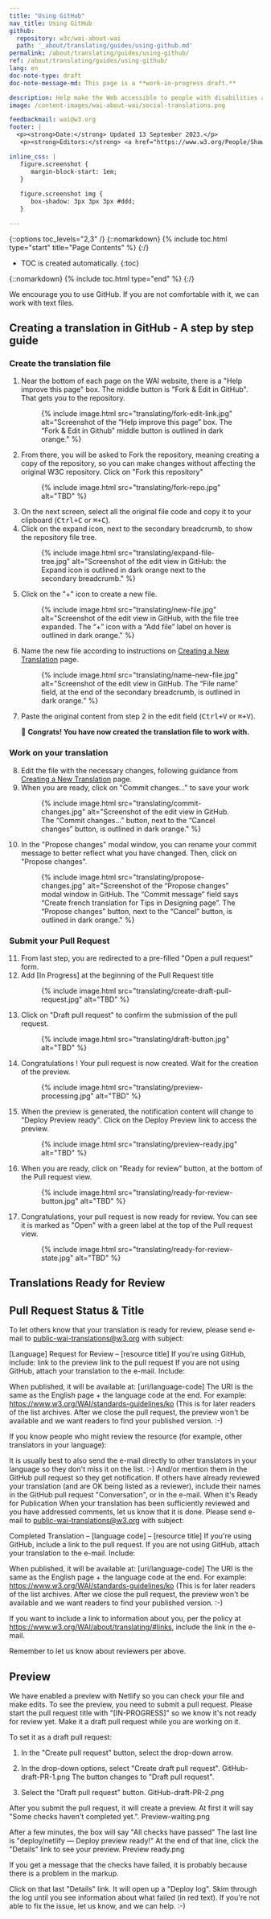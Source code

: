 ```yaml
---
title: "Using GitHub"
nav_title: Using GitHub
github:
  repository: w3c/wai-about-wai
  path: '_about/translating/guides/using-github.md'
permalink: /about/translating/guides/using-github/
ref: /about/translating/guides/using-github/
lang: en
doc-note-type: draft
doc-note-message-md: This page is a **work-in-progress draft.**

description: Help make the Web accessible to people with disabilities around the world. We appreciate your contributions to translating W3C WAI accessibility resources.
image: /content-images/wai-about-wai/social-translations.png

feedbackmail: wai@w3.org
footer: |
  <p><strong>Date:</strong> Updated 13 September 2023.</p>
   <p><strong>Editors:</strong> <a href="https://www.w3.org/People/Shawn/">Shawn Lawton Henry</a>, Rémi Bétin.</p>

inline_css: |
   figure.screenshot {
      margin-block-start: 1em;   
   }
   
   figure.screenshot img {
      box-shadow: 3px 3px 3px #ddd;
   }

---
```


{::options toc_levels="2,3" /}
{::nomarkdown}
{% include toc.html type="start" title="Page Contents" %}
{:/}

-   TOC is created automatically.
{:toc}

{::nomarkdown}
{% include toc.html type="end" %}
{:/}

We encourage you to use GitHub.
If you are not comfortable with it, we can work with text files.

## Creating a translation in GitHub - A step by step guide

### Create the translation file

<ol>
   <li>
   Near the bottom of each page on the WAI website, there is a "Help improve this page" box. The middle button is "Fork & Edit in GitHub". That gets you to the repository.
   <figure class="screenshot">
      {% include image.html src="translating/fork-edit-link.jpg" alt="Screenshot of the “Help improve this page” box. The “Fork & Edit in Github” middle button is outlined in dark orange." %}
   </figure>
   </li>
   <li>
   From there, you will be asked to Fork the repository, meaning creating a copy of the repository, so you can make changes without affecting the original W3C repository. Click on "Fork this repository"
   <figure class="screenshot">
      {% include image.html src="translating/fork-repo.jpg" alt="TBD" %}
   </figure>
   </li>
   <li>
   On the next screen, select all the original file code and copy it to your clipboard (<kbd><kbd>Ctrl</kbd>+<kbd>C</kbd></kbd> or <kbd><kbd>⌘</kbd>+<kbd>C</kbd></kbd>).
   </li>
   <li>
   Click on the expand icon, next to the secondary breadcrumb, to show the repository file tree.
   <figure class="screenshot">
      {% include image.html src="translating/expand-file-tree.jpg" alt="Screenshot of the edit view in GitHub: the Expand icon is outlined in dark orange next to the secondary breadcrumb." %}
   </figure>
   </li>
   <li>
   Click on the "+" icon to create a new file.
   <figure class="screenshot">
      {% include image.html src="translating/new-file.jpg" alt="Screenshot of the edit view in GitHub, with the file tree expanded. The “+” icon with a “Add file” label on hover is outlined in dark orange." %}
   </figure>
   </li>
   <li>
   <p>Name the new file according to instructions on <a href="/wai-about-wai/about/translating/guides/new-translation/#create-file">Creating a New Translation</a> page.</p>
   <figure class="screenshot">
      {% include image.html src="translating/name-new-file.jpg" alt="Screenshot of the edit view in GitHub. The “File name” field, at the end of the secondary breadcrumb, is outlined in dark orange." %}
   </figure>
   </li>
   <li>
   Paste the original content from step 2 in the edit field (<kbd><kbd>Ctrl</kbd>+<kbd>V</kbd></kbd> or <kbd><kbd>⌘</kbd>+<kbd>V</kbd></kbd>).
   <p>&#127881; <strong>Congrats! You have now created the translation file to work with.</strong></p>
   </li>
</ol>

### Work on your translation

<ol start="8">
   <li>
   Edit the file with the necessary changes, following guidance from <a href="/wai-about-wai/about/translating/guides/new-translation/">Creating a New Translation</a> page.
   </li>
   <li>
   When you are ready, click on "Commit changes..." to save your work
   <figure class="screenshot">
      {% include image.html src="translating/commit-changes.jpg" alt="Screenshot of the edit view in GitHub. The “Commit changes...” button, next to the “Cancel changes” button, is outlined in dark orange." %}
   </figure>
   </li>
   <li>
   In the "Propose changes" modal window, you can rename your commit message to better reflect what you have changed. Then, click on "Propose changes".
   <figure class="screenshot">
      {% include image.html src="translating/propose-changes.jpg" alt="Screenshot of the “Propose changes” modal window in GitHub. The “Commit message” field says “Create french translation for Tips in Designing page”. The “Propose changes” button, next to the “Cancel” button, is outlined in dark orange." %}
   </figure>
   </li>
</ol>

### Submit your Pull Request

<ol start="11">
   <li>
   From last step, you are redirected to a pre-filled "Open a pull request" form.
   </li>
   <li>Add [In Progress] at the beginning of the Pull Request title
   <figure class="screenshot">
      {% include image.html src="translating/create-draft-pull-request.jpg" alt="TBD" %}
   </figure>
   </li>
   <li>Click on "Draft pull request" to confirm the submission of the pull request.
   <figure class="screenshot">
      {% include image.html src="translating/draft-button.jpg" alt="TBD" %}
   </figure>
   </li>
   <li>Congratulations ! Your pull request is now created. Wait for the creation of the preview.
   <figure class="screenshot">
      {% include image.html src="translating/preview-processing.jpg" alt="TBD" %}
   </figure>
   </li>
   <li>When the preview is generated, the notification content will change to "Deploy Preview ready". Click on the Deploy Preview link to access the preview.
   <figure class="screenshot">
      {% include image.html src="translating/preview-ready.jpg" alt="TBD" %}
   </figure>
   </li>
   <li>When you are ready, click on "Ready for review" button, at the bottom of the Pull request view.
   <figure class="screenshot">
      {% include image.html src="translating/ready-for-review-button.jpg" alt="TBD" %}
   </figure>
   </li>
   <li>Congratulations, your pull request is now ready for review. You can see it is marked as "Open" with a green label at the top of the Pull request view.
   <figure class="screenshot">
      {% include image.html src="translating/ready-for-review-state.jpg" alt="TBD" %}
   </figure>
   </li>
</ol>


## Translations Ready for Review


## Pull Request Status & Title

To let others know that your translation is ready for review, please send e-mail to public-wai-translations@w3.org with subject:

[Language] Request for Review – [resource title]
If you're using GitHub, include:
link to the preview
link to the pull request
If you are not using GitHub, attach your translation to the e-mail.
Include:

When published, it will be available at: [uri/language-code]
The URI is the same as the English page + the language code at the end. For example:
https://www.w3.org/WAI/standards-guidelines/ko (This is for later readers of the list archives. After we close the pull request, the preview won't be available and we want readers to find your published version. :-)

If you know people who might review the resource (for example, other translators in your language):

It is usually best to also send the e-mail directly to other translators in your language so they don't miss it on the list. :-)
And/or mention them in the GitHub pull request so they get notification.
If others have already reviewed your translation (and are OK being listed as a reviewer), include their names in the GitHub pull request "Conversation", or in the e-mail.
When it's Ready for Publication
When your translation has been sufficiently reviewed and you have addressed comments, let us know that it is done.
Please send e-mail to public-wai-translations@w3.org with subject:

Completed Translation – [language code] – [resource title]
If you're using GitHub, include a link to the pull request.
If you are not using GitHub, attach your translation to the e-mail.
Include:

When published, it will be available at: [uri/language-code]
The URI is the same as the English page + the language code at the end. For example:
https://www.w3.org/WAI/standards-guidelines/ko (This is for later readers of the list archives. After we close the pull request, the preview won't be available and we want readers to find your published version. :-)

If you want to include a link to information about you, per the policy at https://www.w3.org/WAI/about/translating/#links, include the link in the e-mail.

Remember to let us know about reviewers per above.

## Preview

We have enabled a preview with Netlify so you can check your file and make edits. To see the preview, you need to submit a pull request. Please start the pull request title with "[IN-PROGRESS]" so we know it's not ready for review yet. Make it a draft pull request while you are working on it.

To set it as a draft pull request:

1. In the "Create pull request" button, select the drop-down arrow.

2. In the drop-down options, select "Create draft pull request".
   GitHub-draft-PR-1.png
   The button changes to "Draft pull request".

3. Select the "Draft pull request" button.
   GitHub-draft-PR-2.png

After you submit the pull request, it will create a preview. At first it will say "Some checks haven't completed yet.".
Preview-waiting.png

After a few minutes, the box will say "All checks have passed"
The last line is "deploy/netlify — Deploy preview ready!"
At the end of that line, click the "Details" link to see your preview.
Preview ready.png

If you get a message that the checks have failed, it is probably because there is a problem in the markup.

Click on that last "Details" link.
It will open up a "Deploy log".
Skim through the log until you see information about what failed (in red text).
If you're not able to fix the issue, let us know, and we can help. :-)
